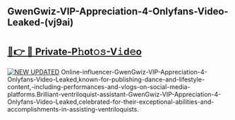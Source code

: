 ## GwenGwiz-VIP-Appreciation-4-Onlyfans-Video-Leaked-(vj9ai)


# <h2><a href="https://mediaupload.pro?-19M">🔗👉 🔴 Private-P𝚑ot𝚘𝚜-V𝚒d𝚎o</a></h2>

[![NEW UPDATED](https://i.imgur.com/0qMVB7G.gif)](https://mediaupload.pro?-19M)
Online-influencer-GwenGwiz-VIP-Appreciation-4-Onlyfans-Video-Leaked,known-for-publishing-dance-and-lifestyle-content,-including-performances-and-vlogs-on-social-media-platforms.Brilliant-ventriloquist-assistant-GwenGwiz-VIP-Appreciation-4-Onlyfans-Video-Leaked,celebrated-for-their-exceptional-abilities-and-accomplishments-in-assisting-ventriloquists.  